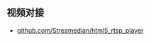## 视频对接
- [github.com/Streamedian/html5_rtsp_player](https://github.com/Streamedian/html5_rtsp_player)